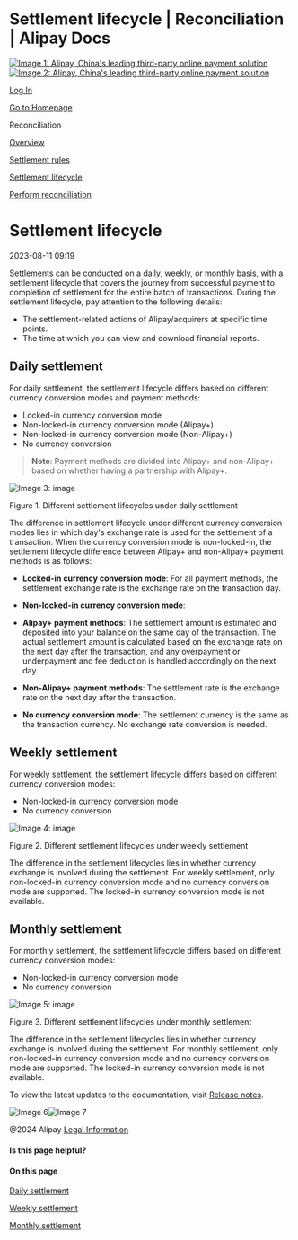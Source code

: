 Settlement lifecycle | Reconciliation | Alipay Docs
===============
                        

[![Image 1: Alipay, China's leading third-party online payment solution](https://ac.alipay.com/storage/2024/3/26/d66c43c0-440d-4c97-9976-f2028a2c8c5e.svg)![Image 2: Alipay, China's leading third-party online payment solution](https://ac.alipay.com/storage/2024/3/26/a48bd336-aea0-4f16-bf83-616eacbb4434.svg)](/docs/)

[Log In](https://global.alipay.com/ilogin/account_login.htm?goto=https%3A%2F%2Fglobal.alipay.com%2Fdocs%2Fac%2Freconcile%2Flifecycle)

[Go to Homepage](../../)

Reconciliation

[Overview](/docs/ac/reconcile/overview)

[Settlement rules](/docs/ac/reconcile/rules)

[Settlement lifecycle](/docs/ac/reconcile/lifecycle)

[Perform reconciliation](/docs/ac/reconcile/perform)

Settlement lifecycle
====================

2023-08-11 09:19

Settlements can be conducted on a daily, weekly, or monthly basis, with a settlement lifecycle that covers the journey from successful payment to completion of settlement for the entire batch of transactions. During the settlement lifecycle, pay attention to the following details:

*   The settlement-related actions of Alipay/acquirers at specific time points.
*   The time at which you can view and download financial reports.

Daily settlement
----------------

For daily settlement, the settlement lifecycle differs based on different currency conversion modes and payment methods:

*   Locked-in currency conversion mode
*   Non-locked-in currency conversion mode (Alipay+)
*   Non-locked-in currency conversion mode (Non-Alipay+)
*   No currency conversion

> **Note**: Payment methods are divided into Alipay+ and non-Alipay+ based on whether having a partnership with Alipay+.

![Image 3: image](https://idocs-assets.marmot-cloud.com/storage/idocs87c36dc8dac653c1/1691651684825-7f4189b4-dd2c-4fac-8064-2b18e602446d.png)

Figure 1. Different settlement lifecycles under daily settlement

The difference in settlement lifecycle under different currency conversion modes lies in which day's exchange rate is used for the settlement of a transaction. When the currency conversion mode is non-locked-in, the settlement lifecycle difference between Alipay+ and non-Alipay+ payment methods is as follows:

*   **Locked-in currency conversion mode**: For all payment methods, the settlement exchange rate is the exchange rate on the transaction day.
*   **Non-locked-in currency conversion mode**:

*   **Alipay+ payment methods**: The settlement amount is estimated and deposited into your balance on the same day of the transaction. The actual settlement amount is calculated based on the exchange rate on the next day after the transaction, and any overpayment or underpayment and fee deduction is handled accordingly on the next day.
*   **Non-Alipay+ payment methods**: The settlement rate is the exchange rate on the next day after the transaction.

*   **No currency conversion mode**: The settlement currency is the same as the transaction currency. No exchange rate conversion is needed.

Weekly settlement
-----------------

For weekly settlement, the settlement lifecycle differs based on different currency conversion modes:

*   Non-locked-in currency conversion mode
*   No currency conversion

![Image 4: image](https://idocs-assets.marmot-cloud.com/storage/idocs87c36dc8dac653c1/1691651696509-9851c435-3545-4ae3-a23a-ff02ce9d5fe6.png)

Figure 2. Different settlement lifecycles under weekly settlement

The difference in the settlement lifecycles lies in whether currency exchange is involved during the settlement. For weekly settlement, only non-locked-in currency conversion mode and no currency conversion mode are supported. The locked-in currency conversion mode is not available.

Monthly settlement
------------------

For monthly settlement, the settlement lifecycle differs based on different currency conversion modes:

*   Non-locked-in currency conversion mode
*   No currency conversion

![Image 5: image](https://idocs-assets.marmot-cloud.com/storage/idocs87c36dc8dac653c1/1691651709771-6f6341e3-d09a-4d4c-8e1c-0d18f51bbddd.png)

Figure 3. Different settlement lifecycles under monthly settlement

The difference in the settlement lifecycles lies in whether currency exchange is involved during the settlement. For monthly settlement, only non-locked-in currency conversion mode and no currency conversion mode are supported. The locked-in currency conversion mode is not available.

To view the latest updates to the documentation, visit [Release notes](https://global.alipay.com/docs/releasenotes).

![Image 6](https://ac.alipay.com/storage/2021/5/20/19b2c126-9442-4f16-8f20-e539b1db482a.png)![Image 7](https://ac.alipay.com/storage/2021/5/20/e9f3f154-dbf0-455f-89f0-b3d4e0c14481.png)

@2024 Alipay [Legal Information](https://global.alipay.com/docs/ac/platform/membership)

#### Is this page helpful?

#### On this page

[Daily settlement](#WQnok "Daily settlement")

[Weekly settlement](#I9TBW "Weekly settlement")

[Monthly settlement](#gKHdP "Monthly settlement")